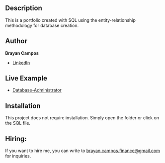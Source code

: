 ## Description

This is a portfolio created with SQL using the entity-relationship methodology for database creation.

## Author 
**Brayan Campos**

* [LinkedIn](https://www.linkedin.com/in/braycampos/)


## Live Example
* [Database-Administrator](https://github.com/braycampos/Database-Administrator)

## Installation
This project does not require installation. Simply open the folder or click on the SQL file.

## Hiring:
If you want to hire me, you can write to brayan.campos.finance@gmail.com for inquiries.
